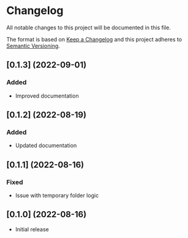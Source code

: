 # Changelog

All notable changes to this project will be documented in this file.

The format is based on [Keep a Changelog](http://keepachangelog.com/en/1.0.0/) and this project adheres to [Semantic Versioning](http://semver.org/spec/v2.0.0.html).

## [0.1.3] (2022-09-01)

### Added

- Improved documentation

## [0.1.2] (2022-08-19)

### Added

- Updated documentation

## [0.1.1] (2022-08-16)

### Fixed

- Issue with temporary folder logic

## [0.1.0] (2022-08-16)

- Initial release
